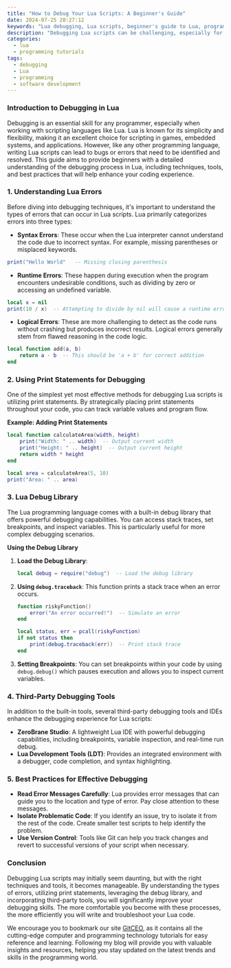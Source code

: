 ```yaml
---
title: "How to Debug Your Lua Scripts: A Beginner's Guide"
date: 2024-07-25 20:27:12
keywords: "Lua debugging, Lua scripts, beginner's guide to Lua, programming tutorials, software development"
description: "Debugging Lua scripts can be challenging, especially for beginners. This comprehensive guide covers essential debugging techniques, tools, and best practices. Learn how to effectively troubleshoot errors in your Lua code with helpful examples and a clear step-by-step process that will boost your efficiency. Whether you're new to programming or looking to enhance your Lua skills, this guide provides practical advice and insights into debugging Lua scripts. Dive into the world of Lua programming and master the art of debugging with this informative resource."
categories:
  - lua
  - programming tutorials
tags:
  - debugging
  - Lua
  - programming
  - software development
---
```


### Introduction to Debugging in Lua

Debugging is an essential skill for any programmer, especially when working with scripting languages like Lua. Lua is known for its simplicity and flexibility, making it an excellent choice for scripting in games, embedded systems, and applications. However, like any other programming language, writing Lua scripts can lead to bugs or errors that need to be identified and resolved. This guide aims to provide beginners with a detailed understanding of the debugging process in Lua, including techniques, tools, and best practices that will help enhance your coding experience.

<!-- more -->

### 1. Understanding Lua Errors

Before diving into debugging techniques, it's important to understand the types of errors that can occur in Lua scripts. Lua primarily categorizes errors into three types:

- **Syntax Errors**: These occur when the Lua interpreter cannot understand the code due to incorrect syntax. For example, missing parentheses or misplaced keywords.
  
```lua
print("Hello World"   -- Missing closing parenthesis
```
- **Runtime Errors**: These happen during execution when the program encounters undesirable conditions, such as dividing by zero or accessing an undefined variable.

```lua
local x = nil
print(10 / x)  -- Attempting to divide by nil will cause a runtime error
```
- **Logical Errors**: These are more challenging to detect as the code runs without crashing but produces incorrect results. Logical errors generally stem from flawed reasoning in the code logic.

```lua
local function add(a, b)
    return a - b  -- This should be 'a + b' for correct addition
end
```

### 2. Using Print Statements for Debugging

One of the simplest yet most effective methods for debugging Lua scripts is utilizing print statements. By strategically placing print statements throughout your code, you can track variable values and program flow.

**Example: Adding Print Statements**

```lua
local function calculateArea(width, height)
    print("Width: " .. width)  -- Output current width
    print("Height: " .. height)  -- Output current height
    return width * height
end

local area = calculateArea(5, 10)
print("Area: " .. area)
```

### 3. Lua Debug Library

The Lua programming language comes with a built-in debug library that offers powerful debugging capabilities. You can access stack traces, set breakpoints, and inspect variables. This is particularly useful for more complex debugging scenarios.

**Using the Debug Library**

1. **Load the Debug Library**:
   ```lua
   local debug = require("debug")  -- Load the debug library
   ```

2. **Using `debug.traceback`**:
   This function prints a stack trace when an error occurs.
   ```lua
   function riskyFunction()
       error("An error occurred!")  -- Simulate an error
   end

   local status, err = pcall(riskyFunction)
   if not status then
       print(debug.traceback(err))  -- Print stack trace
   end
   ```

3. **Setting Breakpoints**:
   You can set breakpoints within your code by using `debug.debug()` which pauses execution and allows you to inspect current variables.

### 4. Third-Party Debugging Tools

In addition to the built-in tools, several third-party debugging tools and IDEs enhance the debugging experience for Lua scripts:

- **ZeroBrane Studio**: A lightweight Lua IDE with powerful debugging capabilities, including breakpoints, variable inspection, and real-time run debug.
- **Lua Development Tools (LDT)**: Provides an integrated environment with a debugger, code completion, and syntax highlighting.

### 5. Best Practices for Effective Debugging

- **Read Error Messages Carefully**: Lua provides error messages that can guide you to the location and type of error. Pay close attention to these messages.
- **Isolate Problematic Code**: If you identify an issue, try to isolate it from the rest of the code. Create smaller test scripts to help identify the problem.
- **Use Version Control**: Tools like Git can help you track changes and revert to successful versions of your script when necessary.

### Conclusion

Debugging Lua scripts may initially seem daunting, but with the right techniques and tools, it becomes manageable. By understanding the types of errors, utilizing print statements, leveraging the debug library, and incorporating third-party tools, you will significantly improve your debugging skills. The more comfortable you become with these processes, the more efficiently you will write and troubleshoot your Lua code.

We encourage you to bookmark our site [GitCEO](https://gitceo.com), as it contains all the cutting-edge computer and programming technology tutorials for easy reference and learning. Following my blog will provide you with valuable insights and resources, helping you stay updated on the latest trends and skills in the programming world.